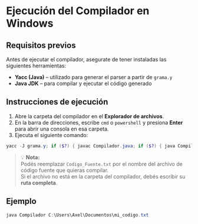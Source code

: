 # Ejecución del Compilador en Windows

## Requisitos previos
Antes de ejecutar el compilador, asegurate de tener instaladas las siguientes herramientas:

- **Yacc (Java)** – utilizado para generar el parser a partir de `grama.y`  
- **Java JDK** – para compilar y ejecutar el código generado

## Instrucciones de ejecución

1. Abre la carpeta del compilador en el **Explorador de archivos**.
2. En la barra de direcciones, escribe `cmd` o `powershell` y presiona **Enter** para abrir una consola en esa carpeta.
3. Ejecuta el siguiente comando:

```powershell
yacc -J grama.y; if ($?) { javac Compilador.java; if ($?) { java Compilador Codigo_Fuente.txt } }
```

> 💡 **Nota:**  
> Podés reemplazar `Codigo_Fuente.txt` por el nombre del archivo de código fuente que quieras compilar.  
> Si el archivo no está en la carpeta del compilador, debés escribir su **ruta completa**.

## Ejemplo

```powershell
java Compilador C:\Users\Axel\Documentos\mi_codigo.txt
```

